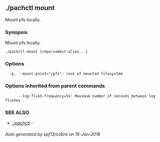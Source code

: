 ## ./pachctl mount

Mount pfs locally.

### Synopsis


Mount pfs locally.

```
./pachctl mount [repo/commit:alias...]
```

### Options

```
  -p, --mount-point="/pfs": root of mounted filesystem
```

### Options inherited from parent commands

```
      --log-flush-frequency=5s: Maximum number of seconds between log flushes
```

### SEE ALSO
* [./pachctl](./pachctl.md)	 - 

###### Auto generated by spf13/cobra on 16-Jan-2016
